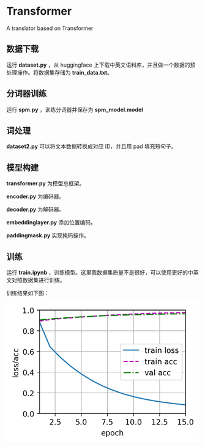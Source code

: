 # Transformer
A translator based on Transformer
## 数据下载
  运行 **dataset.py** ，从 huggingface 上下载中英文语料库，并且做一个数据的预处理操作。将数据集存储为 **train_data.txt**。

## 分词器训练
  运行 **spm.py** ，训练分词器并保存为 **spm_model.model** 

## 词处理
  **dataset2.py** 可以将文本数据转换成对应 ID，并且用 pad 填充短句子。

## 模型构建
**transformer.py** 为模型总框架。

**encoder.py** 为编码器。

**decoder.py** 为解码器。

**embeddinglayer.py** 添加位置编码。

**paddingmask.py** 实现掩码操作。

## 训练
  运行 **train.ipynb** ，训练模型。这里我数据集质量不是很好，可以使用更好的中英文对照数据集进行训练。

  训练结果如下图：
  
  ![curve_epoch](curve_epoch.png)
  
  

